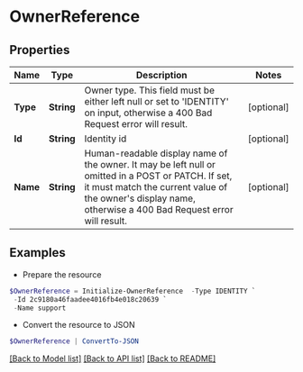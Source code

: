 # OwnerReference
## Properties

Name | Type | Description | Notes
------------ | ------------- | ------------- | -------------
**Type** | **String** | Owner type. This field must be either left null or set to &#39;IDENTITY&#39; on input, otherwise a 400 Bad Request error will result. | [optional] 
**Id** | **String** | Identity id | [optional] 
**Name** | **String** | Human-readable display name of the owner. It may be left null or omitted in a POST or PATCH. If set, it must match the current value of the owner&#39;s display name, otherwise a 400 Bad Request error will result. | [optional] 

## Examples

- Prepare the resource
```powershell
$OwnerReference = Initialize-OwnerReference  -Type IDENTITY `
 -Id 2c9180a46faadee4016fb4e018c20639 `
 -Name support
```

- Convert the resource to JSON
```powershell
$OwnerReference | ConvertTo-JSON
```

[[Back to Model list]](../README.md#documentation-for-models) [[Back to API list]](../README.md#documentation-for-api-endpoints) [[Back to README]](../README.md)

